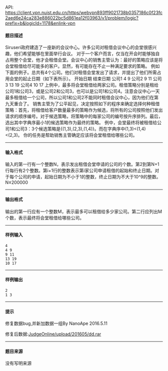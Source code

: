 API: https://client.vpn.nuist.edu.cn/https/webvpn893ff9021738b0357186c0f23fc2aed6e24ca283e886022bc5d861ea12f03963/v1/problem/logic?prefix=b&logicId=1178&enlink-vpn

#### 题目描述

Siruseri政府建造了一座新的会议中心。许多公司对租借会议中心的会堂很感兴趣，他们希望能够在里面举行会议。 对于一个客户而言，仅当在开会时能够独自占用整个会堂，他才会租借会堂。会议中心的销售主管认为：最好的策略应该是将会堂租借给尽可能多的客户。显然，有可能存在不止一种满足要求的策略。 例如下面的例子。总共有4个公司。他们对租借会堂发出了请求，并提出了他们所需占用会堂的起止日期（如下表所示）。 开始日期 结束日期 公司1 4 9 公司2 9 11 公司3 13 19 公司4 10 17 上例中，最多将会堂租借给两家公司。租借策略分别是租给公司1和公司3，或是公司2和公司3，也可以是公司1和公司4。注意会议中心一天最多租借给一个公司，所以公司1和公司2不能同时租借会议中心，因为他们在第九天重合了。 销售主管为了公平起见，决定按照如下的程序来确定选择何种租借策略：首先，将租借给客户数量最多的策略作为候选，将所有的公司按照他们发出请求的顺序编号。对于候选策略，将策略中的每家公司的编号按升序排列。最后，选出其中字典序最小1的候选策略作为最终的策略。 例中，会堂最终将被租借给公司1和公司3：3个候选策略是{(1,3),(2,3),(1,4)}。而在字典序中(1,3)<(1,4)<(2,3)。 你的任务是帮助销售主管确定应该将会堂租借给哪些公司。

---

#### 输入格式

输入的第一行有一个整数N，表示发出租借会堂申请的公司的个数。第2到第N+1行每行有2个整数。第i+1行的整数表示第i家公司申请租借的起始和终止日期。对于每个公司的申请，起始日期为不小于1的整数，终止日期为不大于10^9的整数。N≤200000

---

#### 输出格式

输出的第一行应有一个整数M，表示最多可以租借给多少家公司。第二行应列出M个数，表示最终将会堂租借给哪些公司。

---

#### 样例输入
```
4 
4 9
9 11
13 19
10 17
```

---

#### 样例输出
```
2 
1 3
```

---

#### 提示

修复数据bug,并新加数据一组By NanoApe 2016.5.11

修复后数据:[JudgeOnline/upload/201605/dd.rar](/JudgeOnline/upload/201605/dd.rar)

---

#### 题目来源

没有写明来源